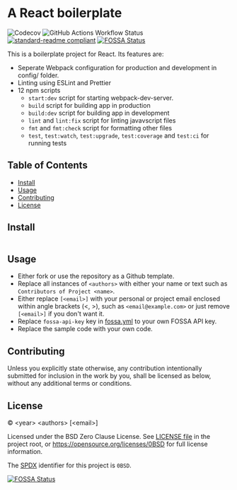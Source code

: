 <!-- SPDX-License-Identifier: 0BSD -->

# A React boilerplate

![Codecov](https://img.shields.io/codecov/c/github/arnavyc/react-app-boilerplate?logo=codecov&style=flat-square)
![GitHub Actions Workflow Status](https://img.shields.io/github/actions/workflow/status/arnavyc/react-app-boilerplate/ci.yml?style=flat-square&logo=github)
[![standard-readme compliant](https://img.shields.io/badge/readme%20style-standard-brightgreen.svg?style=flat-square)](https://github.com/RichardLitt/standard-readme)
[![FOSSA Status](https://app.fossa.com/api/projects/custom%2B23129%2Fgithub.com%2Farnavyc%2Freact-app-boilerplate.svg?type=small)](https://app.fossa.com/projects/custom%2B23129%2Fgithub.com%2Farnavyc%2Freact-app-boilerplate?ref=badge_small)

This is a boilerplate project for React. Its features are:

- Seperate Webpack configuration for production and development in config/ folder.
- Linting using ESLint and Prettier
- 12 npm scripts
  - `start:dev` script for starting webpack-dev-server.
  - `build` script for building app in production
  - `build:dev` script for building app in development
  - `lint` and `lint:fix` script for linting javavscript files
  - `fmt` and `fmt:check` script for formatting other files
  - `test`, `test:watch`, `test:upgrade`, `test:coverage` and `test:ci` for running tests

## Table of Contents

- [Install](#install)
- [Usage](#usage)
- [Contributing](#contributing)
- [License](#license)

## Install

```

```

## Usage

- Either fork or use the repository as a Github template.
- Replace all instances of `<authors>` with either your name or text such as
  `Contributors of Project <name>`.
- Either replace `[<email>]` with your personal or project email enclosed within
  angle brackets (\<, \>), such as `<email@example.com>` or just remove
  `[<email>]` if you don't want it.
- Replace `fossa-api-key` key in [fossa.yml](.github/workflows/fossa.yml) to your own
  FOSSA API key.
- Replace the sample code with your own code.

## Contributing

Unless you explicitly state otherwise, any contribution intentionally submitted
for inclusion in the work by you, shall be licensed as below, without any
additional terms or conditions.

## License

&copy; \<year\> \<authors\> [\<email\>]

Licensed under the BSD Zero Clause License. See [LICENSE file](LICENSE.md) in
the project root, or https://opensource.org/licenses/0BSD for full license
information.

The [SPDX](https://spdx.dev) identifier for this project is `0BSD`.

[![FOSSA Status](https://app.fossa.com/api/projects/custom%2B23129%2Fgithub.com%2Farnavyc%2Freact-app-boilerplate.svg?type=large)](https://app.fossa.com/projects/custom%2B23129%2Fgithub.com%2Farnavyc%2Freact-app-boilerplate?ref=badge_large)
